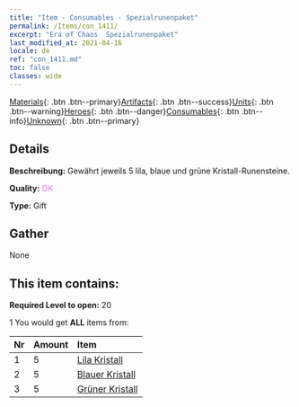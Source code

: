 ```yaml
---
title: "Item - Consumables - Spezialrunenpaket"
permalink: /Items/con_1411/
excerpt: "Era of Chaos  Spezialrunenpaket"
last_modified_at: 2021-04-16
locale: de
ref: "con_1411.md"
toc: false
classes: wide
---
```

 [Materials](/de/Items/){: .btn .btn--primary}[Artifacts](/de/Items/Artifacts/){: .btn .btn--success}[Units](/de/Items/Units/){: .btn .btn--warning}[Heroes](/de/Items/Heroes/){: .btn .btn--danger}[Consumables](/de/Items/Consumables/){: .btn .btn--info}[Unknown](/de/Items/Unknown/){: .btn .btn--primary}

## Details
 **Beschreibung:** Gewährt jeweils 5 lila, blaue und grüne Kristall-Runensteine.

 **Quality:** <span style="color: #DA70D6">OK</span>

 **Type:** Gift

## Gather

  None

## This item contains:

 **Required Level to open:** 20

 1 You would get **ALL** items  from:

  | Nr | Amount |     Item    |
  |:---|:-------|:------------|
  | 1 | 5 | [Lila Kristall](/de/Items/con_720/) |  | 
  | 2 | 5 | [Blauer Kristall](/de/Items/con_716/) |  | 
  | 3 | 5 | [Grüner Kristall](/de/Items/con_711/) |  | 
